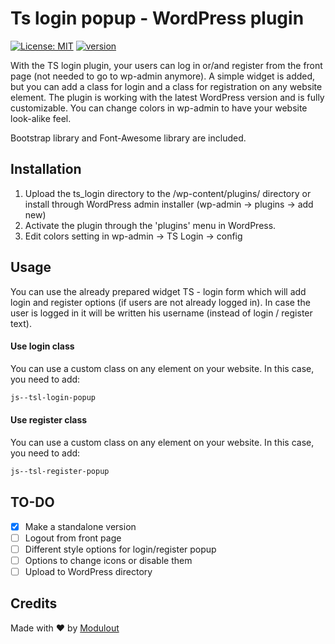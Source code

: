 # Ts login popup - WordPress plugin
[![License: MIT](https://img.shields.io/badge/License-MIT-green.svg)](https://opensource.org/licenses/MIT) [![version](https://img.shields.io/badge/version-1.0.0-blue.svg)](https://github.com/modulout/ts_login)

With the TS login plugin, your users can log in or/and register from the front page (not needed to go to wp-admin anymore). A simple widget is added, but you can add a class for login and a class for registration on any website element. The plugin is working with the latest WordPress version and is fully customizable. You can change colors in wp-admin to have your website look-alike feel.

Bootstrap library and Font-Awesome library are included.

## Installation

1. Upload the ts_login directory to the /wp-content/plugins/ directory or install through WordPress admin installer (wp-admin -> plugins -> add new)
2. Activate the plugin through the 'plugins' menu in WordPress.
3. Edit colors setting in wp-admin -> TS Login -> config

## Usage

You can use the already prepared widget TS - login form which will add login and register options (if users are not already logged in). In case the user is logged in it will be written his username (instead of login / register text).

#### Use login class

You can use a custom class on any element on your website. In this case, you need to add:  
```html
js--tsl-login-popup
```

#### Use register class

You can use a custom class on any element on your website. In this case, you need to add:  
```html
js--tsl-register-popup
```

## TO-DO

- [x] Make a standalone version
- [ ] Logout from front page
- [ ] Different style options for login/register popup
- [ ] Options to change icons or disable them
- [ ] Upload to WordPress directory

## Credits

Made with :heart: by [Modulout](https://www.modulout.com)
